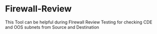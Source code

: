# Firewall-Review
This Tool can be helpful during FIrewall Review Testing for checking CDE and OOS subnets from Source and Destination
